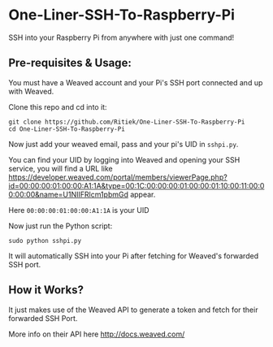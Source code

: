 # One-Liner-SSH-To-Raspberry-Pi
SSH into your Raspberry Pi from anywhere with just one command!

## Pre-requisites & Usage:

You must have a Weaved account and your Pi's SSH port connected and up with Weaved.

Clone this repo and cd into it:

```
git clone https://github.com/Ritiek/One-Liner-SSH-To-Raspberry-Pi
cd One-Liner-SSH-To-Raspberry-Pi
```

Now just add your weaved email, pass and your pi's UID in `sshpi.py`.

You can find your UID by logging into Weaved and opening your SSH service, you will find a URL like https://developer.weaved.com/portal/members/viewerPage.php?id=00:00:00:01:00:00:A1:1A&type=00:1C:00:00:00:01:00:00:01:10:00:11:00:00:00:00&name=U1NIIFRlcm1pbmGd appear.

Here `00:00:00:01:00:00:A1:1A` is your UID

Now just run the Python script:

`sudo python sshpi.py`

It will automatically SSH into your Pi after fetching for Weaved's forwarded SSH port.

## How it Works?

It just makes use of the Weaved API to generate a token and fetch for their forwarded SSH Port.

More info on their API here http://docs.weaved.com/
